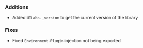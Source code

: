 ### Additions

-   Added `UILabs._version` to get the current version of the library

### Fixes

-   Fixed `Environment.Plugin` injection not being exported
